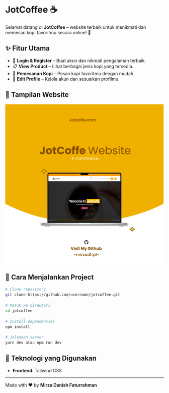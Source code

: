# JotCoffee ☕

Selamat datang di **JotCoffee** – website terbaik untuk menikmati dan memesan kopi favoritmu secara online! 🚀

## ✨ Fitur Utama
- 🔑 **Login & Register** – Buat akun dan nikmati pengalaman terbaik.
- 📋 **View Product** – Lihat berbagai jenis kopi yang tersedia.
- 🛒 **Pemesanan Kopi** – Pesan kopi favoritmu dengan mudah.
- 📝 **Edit Profile** – Kelola akun dan sesuaikan profilmu.

## 📸 Tampilan Website
![JotCoffee Screenshot](https://raw.githubusercontent.com/mirzadfrpl/ecommerce-tailwind/main/A4%20-%205.png)

## 🚀 Cara Menjalankan Project
```bash
# Clone repository
git clone https://github.com/username/jotcoffee.git

# Masuk ke direktori
cd jotcoffee

# Install dependencies
npm install

# Jalankan server
yarn dev atau npm run dev
```

## 📌 Teknologi yang Digunakan
- **Frontend**: Tailwind CSS

---
Made with ❤️ by **Mirza Danish Faturrahman**
